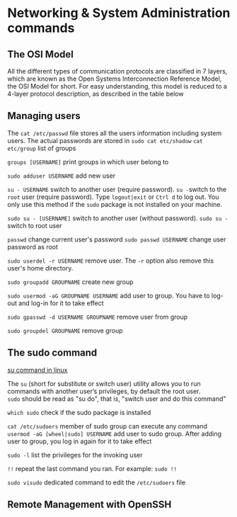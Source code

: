 # Networking & System Administration commands

## The OSI Model

All the different types of communication protocols are classified in 7 layers, which are known as the Open Systems Interconnection Reference Model, the OSI Model for short. For easy understanding, this model is reduced to a 4-layer protocol description, as described in the table below

## Managing users

The `cat /etc/passwd` file stores all the users information including system users. The actual passwords are stored in `sudo cat etc/shadow`
`cat etc/group` list of groups

`groups [USERNAME]` print groups in which user belong to

`sudo adduser USERNAME` add new user

`su - USERNAME` switch to another user (require password). `su -`switch to the `root` user (require password). Type `logout|exit` or `Ctrl d` to log out. You only use this method if the `sudo` package is not installed on your machine.

`sudo su - [USERNAME]` switch to another user (without password). `sudo su -` switch to root user

`passwd` change current user's password
`sudo passwd USERNAME` change user password as root

`sudo userdel -r USERNAME` remove user. The `-r` option also remove this user's home directory.

`sudo groupadd GROUPNAME` create new group

`sudo usermod -aG GROUPNAME USERNAME` add user to group. You have to log-out and log-in for it to take effect

`sudo gpasswd -d USERNAME GROUPNAME` remove user from group

`sudo groupdel GROUPNAME` remove group

## The sudo command

[su command in linux](https://linuxize.com/post/su-command-in-linux/)

The `su` (short for substitute or switch user) utility allows you to run commands with another user’s privileges, by default the root user. `sudo` should be read as "su do", that is, "switch user and do this command"

`which sudo` check if the sudo package is installed

`cat /etc/sudoers` member of sudo group can execute any command
`usermod -aG [wheel|sudo] USERNAME` add user to sudo group. After adding user to group, you log in again for it to take effect

`sudo -l` list the privileges for the invoking user

`!!` repeat the last command you ran. For example: `sudo !!`

`sudo visudo` dedicated command to edit the `/etc/sudoers` file

## Remote Management with OpenSSH

